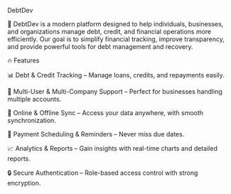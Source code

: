 DebtDev

🚀 DebtDev is a modern platform designed to help individuals, businesses, and organizations manage debt, credit, and financial operations more efficiently. Our goal is to simplify financial tracking, improve transparency, and provide powerful tools for debt management and recovery.

🔥 Features

📊 Debt & Credit Tracking – Manage loans, credits, and repayments easily.

🏦 Multi-User & Multi-Company Support – Perfect for businesses handling multiple accounts.

🔗 Online & Offline Sync – Access your data anywhere, with smooth synchronization.

📅 Payment Scheduling & Reminders – Never miss due dates.

📈 Analytics & Reports – Gain insights with real-time charts and detailed reports.

🔒 Secure Authentication – Role-based access control with strong encryption.
